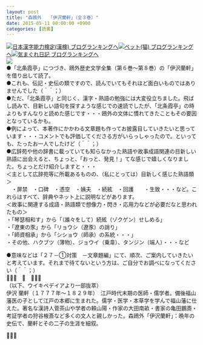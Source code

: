 ```yaml
---
layout: post
title: "森鴎外　　「伊沢蘭軒」（全３巻）"
date: 2015-05-11 00:00:00 +0900
categories: [読書]
---
```


[![](/syuusyuu9701/assets/images/森鴎外-「伊沢蘭軒」（全３巻）-br_c_3028_1.gif)](http://blog.with2.net/link.php?1659096:3028 "日本漢字能力検定(漢検) ブログランキングへ")[日本漢字能力検定(漢検) ブログランキングへ](http://blog.with2.net/link.php?1659096:3028)[![](/syuusyuu9701/assets/images/森鴎外-「伊沢蘭軒」（全３巻）-br_c_1348_1.gif)](http://blog.with2.net/link.php?1659096:1348 "ペット(猫) ブログランキングへ")[ペット(猫) ブログランキングへ](http://blog.with2.net/link.php?1659096:1348)[![](/syuusyuu9701/assets/images/森鴎外-「伊沢蘭軒」（全３巻）-br_c_9257_1.gif)](http://blog.with2.net/link.php?1659096:9257 "気まぐれ日記 ブログランキングへ")[気まぐれ日記 ブログランキングへ](http://blog.with2.net/link.php?1659096:9257)  
![](/syuusyuu9701/assets/images/森鴎外-「伊沢蘭軒」（全３巻）-472c588781b76574e2d32435f95d8686.png)  
●「北条霞亭」につづき、鴎外歴史文学全集（第６巻～第８巻）の「伊沢蘭軒」を借り出して読了。  
●これも、伝記・史伝の類ですので、読んでいてもそれほど面白いものではありませんでした（＾＾；）  
●ただ、「北条霞亭」と同じく、漢字・熟語の勉強には大変役立ちました。飛ばし読みで、目新しい語句を探すような感じでの速読でしたが、「北条霞亭」の時よりもすんなりと読めた感じです・・・鴎外の文体に慣れてきたこともその要因となっているかも。  
●例によって、本著作にかかわる文章題も作ってお披露目していきたいと思っています・・・コメントでも評価してくださる方がいらっしゃったので。といっても、たったお一人でしたけど（＾＾；）  
●広辞苑や他の辞書に載っていても知らなかった熟語や故事成語関連の目新しい熟語に出会えると、ちょっと、「おっと、発見！」てな感じで嬉しくなりました。ちょっとだけ紹介しますと・・・  
＜主として広辞苑等に所載あるものの、（私にとっては）目新しく感じた熟語類＞  
　・屏禁　・口碑　・憑空　・姨夫　・続絃　・回護　　・生致・・・など。これらはすべて、辞典やネット上に説明などがあります。  
＜故事に関連する成語・熟語類で想像力・閃き・応用力などが必要だなと思われたもの＞  
・「琴瑟相和す」から「（誰々をして）続絃（ゾクゲン）せしめる」　  
・「遼東の豕」から「リョウシ（遼豕）の誚り」  
・「師資相承」から「シショウ（師承）の系統・・・」  
・その他、ハクブツ（薄物）、ジョウイ（乗韋）、タンジン（端人）・・・など  
  
●意味などは「２７－①対策　－文章題編」にて、順次、ご案内していきたいと考えています。それまで待てないという方は、ご自分でお調べになってください（＾＾；）  
👋👋👋　🐑　👋👋👋  
（以下、ウイキペデイアより一部抜萃）  
伊沢 蘭軒（１７７７年～１８２９年）　江戸時代末期の医師・儒学者。備後福山藩医の子として江戸の本郷に生まれた。儒学・医学・本草学を学んで福山藩に仕えた。著名な漢詩人菅茶山や学者の頼山陽・作家の大田南畝・書家の亀田鵬斎・考証学者の狩谷棭斎など多くの文人と親しかった。森鴎外「伊沢蘭軒」：晩年の史伝で、蘭軒とその二子の生涯を細叙。  
  
👋👋👋  
  
  
  
  
  